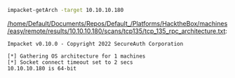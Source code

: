 ```bash
impacket-getArch -target 10.10.10.180
```

[/home/Default/Documents/Repos/Default_/Platforms/HacktheBox/machines/easy/remote/results/10.10.10.180/scans/tcp135/tcp_135_rpc_architecture.txt](file:///home/Default/Documents/Repos/Default_/Platforms/HacktheBox/machines/easy/remote/results/10.10.10.180/scans/tcp135/tcp_135_rpc_architecture.txt):

```
Impacket v0.10.0 - Copyright 2022 SecureAuth Corporation

[*] Gathering OS architecture for 1 machines
[*] Socket connect timeout set to 2 secs
10.10.10.180 is 64-bit


```
